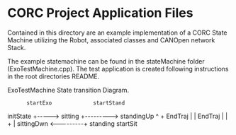 # CORC Project Application Files

Contained in this directory are an example implementation of a CORC State Machine
utilizing the Robot, associated classes and CANOpen network Stack.

The example statemachine can be found in the stateMachine folder (ExoTestMachine.cpp).
The test application is created following instructions in the root directories README.

   ExoTestMachine State transition Diagram.
  
          startExo             startStand
   initState +-----> sitting +---------> standingUp
                       ^                  +
            EndTraj    |                  | EndTraj
                       |                  |
                       +                  |
                  sittingDwn <---------+ standing
                               startSit
